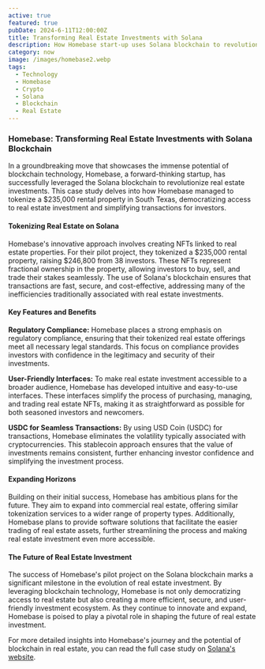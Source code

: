 ```yaml
---
active: true
featured: true
pubDate: 2024-6-11T12:00:00Z
title: Transforming Real Estate Investments with Solana
description: How Homebase start-up uses Solana blockchain to revolutionize real estate investments by tokenizing properties.
category: now
image: /images/homebase2.webp
tags:
  - Technology
  - Homebase
  - Crypto
  - Solana
  - Blockchain
  - Real Estate
---
```


### Homebase: Transforming Real Estate Investments with Solana Blockchain

In a groundbreaking move that showcases the immense potential of blockchain technology, Homebase, a forward-thinking startup, has successfully leveraged the Solana blockchain to revolutionize real estate investments. This case study delves into how Homebase managed to tokenize a $235,000 rental property in South Texas, democratizing access to real estate investment and simplifying transactions for investors.

#### Tokenizing Real Estate on Solana

Homebase's innovative approach involves creating NFTs linked to real estate properties. For their pilot project, they tokenized a $235,000 rental property, raising $246,800 from 38 investors. These NFTs represent fractional ownership in the property, allowing investors to buy, sell, and trade their stakes seamlessly. The use of Solana's blockchain ensures that transactions are fast, secure, and cost-effective, addressing many of the inefficiencies traditionally associated with real estate investments.

#### Key Features and Benefits

**Regulatory Compliance:** Homebase places a strong emphasis on regulatory compliance, ensuring that their tokenized real estate offerings meet all necessary legal standards. This focus on compliance provides investors with confidence in the legitimacy and security of their investments.

**User-Friendly Interfaces:** To make real estate investment accessible to a broader audience, Homebase has developed intuitive and easy-to-use interfaces. These interfaces simplify the process of purchasing, managing, and trading real estate NFTs, making it as straightforward as possible for both seasoned investors and newcomers.

**USDC for Seamless Transactions:** By using USD Coin (USDC) for transactions, Homebase eliminates the volatility typically associated with cryptocurrencies. This stablecoin approach ensures that the value of investments remains consistent, further enhancing investor confidence and simplifying the investment process.

#### Expanding Horizons

Building on their initial success, Homebase has ambitious plans for the future. They aim to expand into commercial real estate, offering similar tokenization services to a wider range of property types. Additionally, Homebase plans to provide software solutions that facilitate the easier trading of real estate assets, further streamlining the process and making real estate investment even more accessible.

#### The Future of Real Estate Investment

The success of Homebase's pilot project on the Solana blockchain marks a significant milestone in the evolution of real estate investment. By leveraging blockchain technology, Homebase is not only democratizing access to real estate but also creating a more efficient, secure, and user-friendly investment ecosystem. As they continue to innovate and expand, Homebase is poised to play a pivotal role in shaping the future of real estate investment.

For more detailed insights into Homebase's journey and the potential of blockchain in real estate, you can read the full case study on [Solana's website](https://solana.com/news/case-study-homebase).
